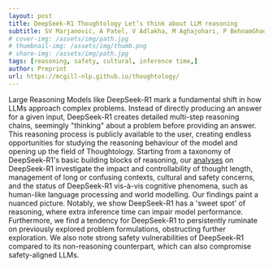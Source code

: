 ```yaml
---
layout: post
title: DeepSeek-R1 Thoughtology Let’s think about LLM reasoning
subtitle: SV Marjanović, A Patel, V Adlakha, M Aghajohari, P BehnamGhader, M Bhatia, A Khandelwal, A Kraft, B Krojer, XH Lù, N Meade, D Shin, A Kazemnejad, G Kamath, M Mosbach, K Stańczak, S Reddy
# cover-img: /assets/img/path.jpg
# thumbnail-img: /assets/img/thumb.png
# share-img: /assets/img/path.jpg
tags: [reasoning, safety, cultural, inference time,]
author: Preprint
url: https://mcgill-nlp.github.io/thoughtology/
---
```


Large Reasoning Models like DeepSeek-R1 mark a fundamental shift in how LLMs approach complex problems. Instead of directly producing an answer for a given input, DeepSeek-R1 creates detailed multi-step reasoning chains, seemingly "thinking" about a problem before providing an answer. This reasoning process is publicly available to the user, creating endless opportunities for studying the reasoning behaviour of the model and opening up the field of Thoughtology. Starting from a taxonomy of DeepSeek-R1's basic building blocks of reasoning, our [analyses](https://mcgill-nlp.github.io/thoughtology/) on DeepSeek-R1 investigate the impact and controllability of thought length, management of long or confusing contexts, cultural and safety concerns, and the status of DeepSeek-R1 vis-à-vis cognitive phenomena, such as human-like language processing and world modelling. Our findings paint a nuanced picture. Notably, we show DeepSeek-R1 has a 'sweet spot' of reasoning, where extra inference time can impair model performance. Furthermore, we find a tendency for DeepSeek-R1 to persistently ruminate on previously explored problem formulations, obstructing further exploration. We also note strong safety vulnerabilities of DeepSeek-R1 compared to its non-reasoning counterpart, which can also compromise safety-aligned LLMs.